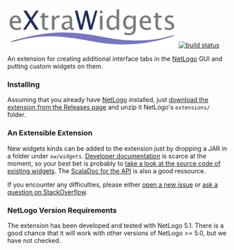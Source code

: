 ![eXtraWidgets](doc/eXtraWidgets.png)
[![build status](https://magnum.travis-ci.com/nicolaspayette/eXtraWidgets.svg?token=SMhSmaihoAiHTwEPS2Xp)](https://magnum.travis-ci.com/nicolaspayette/eXtraWidgets)

An extension for creating additional interface tabs in the [NetLogo](https://github.com/NetLogo/NetLogo) GUI and putting custom widgets on them.

### Installing

Assuming that you already have [NetLogo](https://ccl.northwestern.edu/netlogo/download.shtml) installed, just [download the extension from the Releases page](https://github.com/nicolaspayette/eXtraWidgets/releases) and unzip it NetLogo's `extensions/` folder.

### An Extensible Extension

New widgets kinds can be added to the extension just by dropping a JAR in a folder under `xw/widgets`. [Developer documentation](https://github.com/nicolaspayette/eXtraWidgets/wiki/Developing-Extra-Widget-Kinds) is scarce at the moment, so your best bet is probably to [take a look at the source code of existing widgets](https://github.com/nicolaspayette/eXtraWidgets/tree/master/xw/widgets). The [ScalaDoc for the API](https://nicolaspayette.github.io/eXtraWidgets/) is also a good ressource.

If you encounter any difficulties, please either [open a new issue](https://github.com/nicolaspayette/eXtraWidgets/issues/new) or [ask a question on StackOverflow](http://stackoverflow.com/questions/tagged/netlogo).

### NetLogo Version Requirements

The extension has been developed and tested with NetLogo 5.1. There is a good chance that it will work with other versions of NetLogo >= 5.0, but we have not checked.
